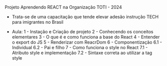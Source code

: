Projeto Aprendendo REACT na Organização TOTI - 2024

* Trata-se de uma capacitação que tende elevar adesão  instrução TECH para imigrantes no Brasil

- Aula: 
1 - Instação e Criação de projeto
2 - Conhecendo os conceitos elementares
3 - O que é e como funciona a base do React
4 - Entender o export do JS
5 - Renderizar com ReacrDom
6 - Componentização 
    6.1 - Individual 
    6.2 - Pai e filho
7 - Como funciona o style no React
    7.1 - Atributo style e implementação
    7.2 - Sintaxe correta ao utilizar a tag style
